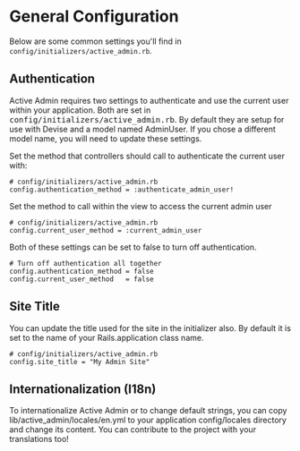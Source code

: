 # General Configuration

Below are some common settings you'll find in
`config/initializers/active_admin.rb`.

## Authentication

Active Admin requires two settings to authenticate and use the current user
within your application. Both are set in
<tt>config/initializers/active_admin.rb</tt>. By default they are setup for use
with Devise and a model named AdminUser. If you chose a different model name,
you will need to update these settings.

Set the method that controllers should call to authenticate the current user
with:

    # config/initializers/active_admin.rb
    config.authentication_method = :authenticate_admin_user!

Set the method to call within the view to access the current admin user

    # config/initializers/active_admin.rb
    config.current_user_method = :current_admin_user

Both of these settings can be set to false to turn off authentication.

    # Turn off authentication all together
    config.authentication_method = false
    config.current_user_method   = false

## Site Title

You can update the title used for the site in the initializer also. By default
it is set to the name of your Rails.application class name.

    # config/initializers/active_admin.rb
    config.site_title = "My Admin Site"

## Internationalization (I18n)

To internationalize Active Admin or to change default strings, you can copy
lib/active_admin/locales/en.yml to your application config/locales directory and
change its content. You can contribute to the project with your translations too!
